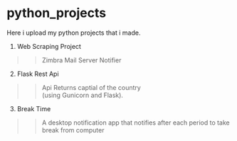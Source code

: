 # python_projects
Here i upload my python projects that i made. <br>
1. Web Scraping Project
>> Zimbra Mail Server Notifier
2. Flask Rest Api
>> Api Returns captial of the country<br>
  (using Gunicorn and Flask).
3. Break Time
>> A desktop notification app that notifies after each period to take break from computer<br>

